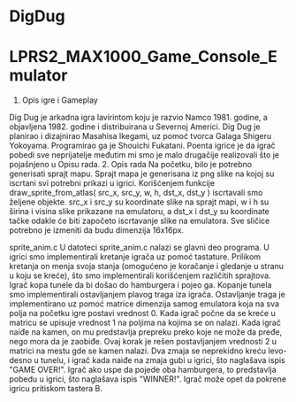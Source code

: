 # DigDug
# LPRS2_MAX1000_Game_Console_Emulator
1.	Opis igre i Gameplay

Dig Dug je arkadna igra lavirintom koju je razvio Namco 1981. godine, a objavljena 1982. godine i distribuirana u Severnoj Americi. Dig Dug je planirao i dizajnirao Masahisa Ikegami, uz pomoć tvorca Galaga Shigeru Yokoyama. Programirao ga je Shouichi Fukatani. 
Poenta igrice je da igrač pobedi sve neprijatelje međutim mi smo je malo drugačije realizovali što je pojašnjeno u Opisu rada.
2.	Opis rada
Na početku, bilo je potrebno generisati sprajt mapu. Sprajt mapa je generisana iz png slike na kojoj su iscrtani svi potrebni prikazi u igrici. Korišćenjem funkcije draw_sprite_from_atlas( src_x, src_y, w, h, dst_x, dst_y )  iscrtavali smo željene objekte. src_x i src_y su koordinate slike na sprajt mapi, w i h su širina i visina slike prikazane na emulatoru, a dst_x i dst_y su koordinate tačke odakle će biti započeto iscrtavanje slike na emulatora. Sve sličice  potrebno je izmeniti da budu dimenzija 16x16px.
	
sprite_anim.c
U datoteci sprite_anim.c nalazi se glavni deo programa. 
U igrici smo implementirali kretanje igrača uz pomoć tastature. Prilikom kretanja on menja svoja stanja (omogućeno je koračanje i gledanje u stranu u koju se kreće), što smo implementirali korišćenjem različitih sprajtova.
Igrač kopa tunele da bi došao do hamburgera i pojeo ga. Kopanje tunela smo implementirali ostavljanjem plavog traga iza igrača. Ostavljanje traga je implementirano uz pomoć matrice dimenzija samog emulatora koja na sva polja na početku igre postavi vrednost 0. Kada igrač počne da se kreće u matricu se upisuje vrednost 1 na poljima na kojima se on nalazi. 
Kada igrač naiđe na kamen, on mu predstavlja prepreku preko koje ne može da pređe, nego mora da je zaobiđe. Ovaj korak je rešen postavljanjem vrednosti 2 u matrici na mestu gde se kamen nalazi.
Dva zmaja se neprekidno kreću levo-desno u tunelu, i igrač kada naiđe na zmaja gubi u igrici, što naglašava ispis "GAME OVER!".
Igrač ako uspe da pojede oba hamburgera, to predstavlja pobedu u igrici, što naglašava ispis "WINNER!".
Igrač može opet da pokrene igricu pritiskom tastera B.
